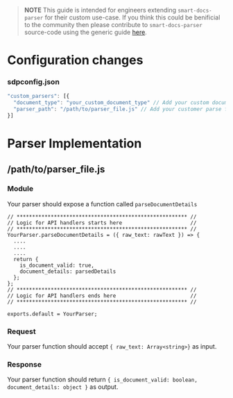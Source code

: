 > **NOTE** This guide is intended for engineers extending `smart-docs-parser` for their custom use-case. If you think this could be benificial to the community then please contribute to `smart-docs-parser` source-code using the generic guide [here](https://github.com/SourabhJaz/smart-docs-parser/blob/master/docs/document_parser.md).

# Configuration changes
### sdpconfig.json
```Javascript
"custom_parsers": [{
  "document_type": "your_custom_document_type" // Add your custom document type here. (Example: "VOTER_CARD")
  "parser_path": "/path/to/parser_file.js" // Add your customer parse file path here. 
}]
```

# Parser Implementation
## /path/to/parser_file.js
### Module
Your parser should expose a function called `parseDocumentDetails`
``` 
// ******************************************************* //
// Logic for API handlers starts here                      //
// ******************************************************* //
YourParser.parseDocumentDetails = ({ raw_text: rawText }) => {
  ....
  ....
  ....
  return {
    is_document_valid: true,
    document_details: parsedDetails
  };
};
// ******************************************************* //
// Logic for API handlers ends here                        //
// ******************************************************* //

exports.default = YourParser;
```
### Request
Your parser function should accept `{ raw_text: Array<string>}` as input.

### Response
Your parser function should return `{ is_document_valid: boolean, document_details: object }` as output.
